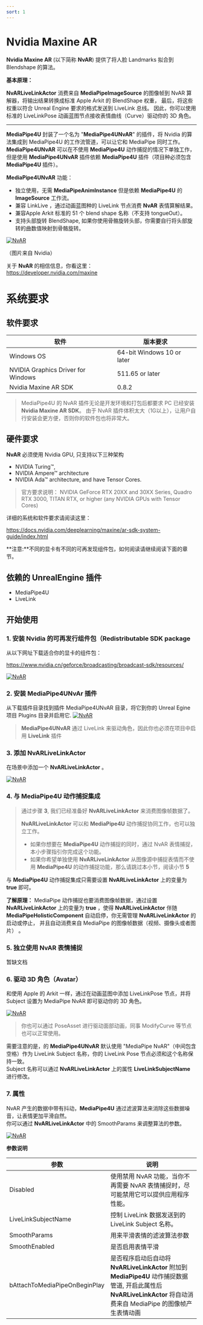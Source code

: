 ```yaml
---
sort: 1
---
```


# Nvidia Maxine AR

**Nvidia Maxine AR** (以下简称 **NvAR**) 提供了将人脸 Landmarks 拟合到 Blendshape 的算法。   

**基本原理：**  

**NvARLiveLinkActor** 消费来自 **MediaPipeImageSource** 的图像帧到 NvAR 算解器，将输出结果转换成标准 Apple Arkit 的 BlendShape 权重，
最后，将这些权重以符合 Unreal Engine 要求的格式发送到 LiveLink 总线。  因此，你可以使用标准的 LiveLinkPose 动画蓝图节点接收表情曲线（Curve）驱动你的 3D 角色。


---

**MediaPipe4U** 封装了一个名为 "**MediaPipe4UNvAR**" 的插件，将 Nvidia 的算法集成到 MediaPipe4U 的工作流管道，可以让它和 MediaPipe 同时工作。
**MediaPipe4UNvAR** 可以在不使用 **MediaPipe4U** 动作捕捉的情况下单独工作，但是使用 **MediaPipe4UNvAR** 插件依赖 **MediaPipe4U** 插件（项目种必须包含 **MediaPipe4U** 插件）。    

**MediaPipe4UNvAR** 功能：

- 独立使用，无需 **MediaPipeAnimInstance** 但是依赖 **MediaPipe4U** 的 **ImageSource** 工作流。
- 兼容 LinkLive ，通过动画蓝图种的 LiveLink 节点消费 **NvAR** 表情算解结果。
- 兼容Apple Arkit 标准的 51 个 blend shape 名称（不支持 tongueOut）。
- 支持头部旋转 BlendShape, 如果你使用骨骼旋转头部，你需要自行将头部旋转的曲数值映射到骨骼旋转。

[![NvAR](./nvar/nvidia-rtx-ar.jpg "NvAR")](./nvar/nvidia-rtx-ar.jpg)

（图片来自 Nvidia）

关于 **NvAR** 的相信信息，你看这里：   
https://developer.nvidia.com/maxine

# 系统要求

## 软件要求

|软件|版本要求|
|----|--------|
Windows OS | 64-bit Windows 10 or later
NVIDIA Graphics Driver for Windows | 511.65 or later
Nvidia Maxine AR SDK | 0.8.2

> MediaPipe4U 的 NvAR 插件无论是开发环境和打包后都要求 PC 已经安装 **Nvidia Maxine AR SDK**。
> 由于 NvAR 插件体积太大（1G以上），让用户自行安装会更方便，否则你的软件包也将非常大。

## 硬件要求

**NvAR** 必须使用 Nvidia GPU, 只支持以下三种架构

- NVIDIA Turing™, 
- NVIDIA Ampere™ architecture
- NVIDIA Ada™ architecture, and have Tensor Cores.

> 官方要求说明：  NVIDIA GeForce RTX 20XX and 30XX Series, Quadro RTX 3000, TITAN RTX, or higher (any NVIDIA GPUs with Tensor Cores)

详细的系统和软件要求请阅读这里：

https://docs.nvidia.com/deeplearning/maxine/ar-sdk-system-guide/index.html

**注意:**不同的显卡有不同的可再发现组件包，如何阅读请继续阅读下面的章节。

## 依赖的 UnrealEngine 插件

- MediaPipe4U
- LiveLink


## 开始使用

### 1. 安装 Nvidia 的可再发行组件包（Redistributable SDK package

从以下网址下载适合你的显卡的组件包：   

https://www.nvidia.cn/geforce/broadcasting/broadcast-sdk/resources/

[![NvAR](./nvar/download_nvar.jpg "NvAR")](nvar/download_nvar.jpg)



### 2. 安装 MediaPipe4UNvAr 插件   

从下载插件目录找到插件 MediaPipe4UNvAR 目录，将它到你的 Unreal Egine 项目 Plugins 目录并启用它.
[![NvAR](./nvar/nvar_plugin_install.jpg "NvAR")](./nvar/nvar_plugin_install.jpg)
> **MediaPipe4UNvAR** 通过 LiveLink 来驱动角色，因此你也必须在项目中启用 **LiveLink** 插件

### 3. 添加 NvARLiveLinkActor

在场景中添加一个 **NvARLiveLinkActor** 。

[![NvAR](./nvar/nvar_put_actor_to_level.jpg "NvAR")](./nvar/nvar_put_actor_to_level.jpg)


### 4. 与 MediaPipe4U 动作捕捉集成

> 通过步骤 **3**, 我们已经准备好 **NvARLiveLinkActor** 来消费图像帧数据了。
>
> **NvARLiveLinkActor** 可以和 **MediaPipe4U** 动作捕捉协同工作，也可以独立工作。 
>    
> - 如果你想要在 **MediaPipe4U** 动作捕捉的同时，通过 NvAR 表情捕捉，本小步骤指引你完成这个功能。  
> - 如果你希望单独使用 **NvARLiveLinkActor** 从图像源中捕捉表情而不使用 **MediaPipe4U** 的动作捕捉功能，那么请跳过本小节，阅读小节 **5**
> 
与 **MediaPipe4U** 动作捕捉集成只需要设置 **NvARLiveLinkActor** 上的变量为 **true** 即可。

**了解原理：**
MediaPipe 动作捕捉也要消费图像帧数据，通过设置 **NvARLiveLinkActor** 上的变量为 **true** ，使得 **NvARLiveLinkActor** 伴随 **MediaPipeHolisticComponent** 自动启停，你无需管理 **NvARLiveLinkActor** 的启动或停止， 并且自动消费来自 MediaPipe 的图像帧数据（视频、摄像头或者图片） 。

### 5. 独立使用 NvAR 表情捕捉

暂缺文档
<!-- > 如果你阅读过本节开头的"基本原理", 你就知道 NvAR 需要消费图像帧来计算表情权重。
> 帧由图像源提供，图像源在 MediaPipe4U 中被抽象为 **MediaPipeImageSource** (实际它是一个 **IMediaPipeImageSource** 接口)。

- 5.1 准备图像源（**MediaPipeImageSource**）

在场景中的任意 Actor 上附加一个图像源，**MediaPipe4U** 支持三种开箱即用的图像源：   

- **StaticImageSouceComponent** : 静态图片
- **GStreamerImageSourceComponent** ：视频文件
- **WebcamImageSourceComponent**: USB 摄像头

> 你也可以实现自己的图片源。但是，实现图像源必须使用 C++ 编程，因为图片源伴随着复杂的异步任务，多线程，图片解码等内容，稍有不当，会造成死锁，程序性能低下等严重问题，所以，用蓝图实现图像源并不合适。
> 在 C++ 中，可以通过继承 **MediaPipeImageSourceComponent** 实现自己的图像源，**MediaPipeImageSource** 已经为你处理好多线程，帧缓冲池, 异步消费队列等棘手的问题，你只需要自己完成图片格式解码即可。


不同的图像源有不同的使用方式，图像源的详细信息你可以查看 [准备 MediaPipe 运行时组件](../usage/prepare_components.md) 一章的内容。 -->

### 6. 驱动 3D 角色（Avatar）

和使用 Apple 的 Arkit 一样，通过在动画蓝图中添加 LiveLinkPose 节点，并将 Subject 设置为 MediaPipe NvAR 即可驱动你的 3D 角色。

[![NvAR](./nvar/nvar_put_livelink_node.jpg "NvAR")](./nvar/nvar_put_livelink_node.jpg)

> 你也可以通过 PoseAsset 进行驱动面部动画，同事 ModifyCurve 等节点也可以正常使用。

需要注意的是，的 **MediaPipe4UNvAR** 默认使用 "MediaPipe NvAR"（中间包含空格）作为 LiveLink Subject 名称，你的 LiveLink Pose 节点必须和这个名称保持一致。   
Subject 名称可以通过 **NvARLiveLinkActor** 上的属性 **LiveLinkSubjectName** 进行修改。

### 7. 属性

NvAR 产生的数据中带有抖动，**MediaPipe4U** 通过滤波算法来消除这些数据噪音，让表情更加平滑自然。   
你可以通过 **NvARLiveLinkActor** 中的 SmoothParams 来调整算法的参数。

[![NvAR](./nvar/nvar_actor_props.jpg "NvAR")](./nvar/nvar_actor_props.jpg)

**参数说明**

|参数|说明|
|----|--------|
Disabled | 使用禁用 NvAR 功能，当你不再需要 NvAR 表情捕捉时，尽可能禁用它可以提供应用程序性能。
LiveLinkSubjectName | 控制 LiveLink 数据发送到的 LiveLink Subject 名称。
SmoothParams | 用来平滑表情的滤波算法参数
SmoothEnabled | 是否启用表情平滑
bAttachToMediaPipeOnBeginPlay | 是否程序启动后自动将 **NvARLiveLinkActor** 附加到 **MediaPipe4U** 动作捕捉数据管道, 开启此属性后 **NvARLiveLinkActor** 将自动消费来自 MediaPipe 的图像帧产生表情动画


